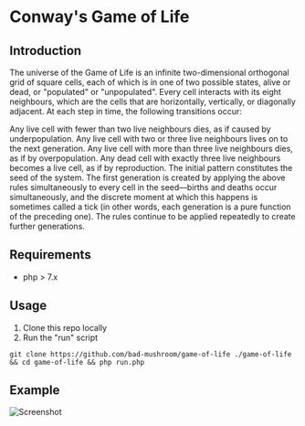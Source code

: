 # Conway's Game of Life

## Introduction

The universe of the Game of Life is an infinite two-dimensional orthogonal grid of square cells, each of which is in one of two possible states, alive or dead, or "populated" or "unpopulated". Every cell interacts with its eight neighbours, which are the cells that are horizontally, vertically, or diagonally adjacent. At each step in time, the following transitions occur:

Any live cell with fewer than two live neighbours dies, as if caused by underpopulation.
Any live cell with two or three live neighbours lives on to the next generation.
Any live cell with more than three live neighbours dies, as if by overpopulation.
Any dead cell with exactly three live neighbours becomes a live cell, as if by reproduction.
The initial pattern constitutes the seed of the system. The first generation is created by applying the above rules simultaneously to every cell in the seed—births and deaths occur simultaneously, and the discrete moment at which this happens is sometimes called a tick (in other words, each generation is a pure function of the preceding one). The rules continue to be applied repeatedly to create further generations.


## Requirements

* php > 7.x

## Usage

1. Clone this repo locally
2. Run the "run" script

`git clone https://github.com/bad-mushroom/game-of-life ./game-of-life && cd game-of-life && php run.php`

## Example

![Screenshot](http://blog.chaoscontrol.org/wp-content/uploads/2018/09/gol_example.gif)

